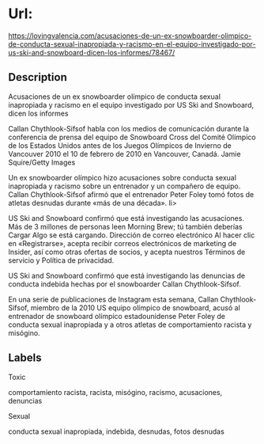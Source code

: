 # Url: 

https://lovingvalencia.com/acusaciones-de-un-ex-snowboarder-olimpico-de-conducta-sexual-inapropiada-y-racismo-en-el-equipo-investigado-por-us-ski-and-snowboard-dicen-los-informes/78467/

## Description 

Acusaciones de un ex snowboarder olímpico de conducta sexual inapropiada y racismo en el equipo investigado por US Ski and Snowboard, dicen los informes

Callan Chythlook-Sifsof habla con los medios de comunicación durante la conferencia de prensa del equipo de Snowboard Cross del Comité Olímpico de los Estados Unidos antes de los Juegos Olímpicos de Invierno de Vancouver 2010 el 10 de febrero de 2010 en Vancouver, Canadá. Jamie Squire/Getty Images

Un ex snowboarder olímpico hizo acusaciones sobre conducta sexual inapropiada y racismo sobre un entrenador y un compañero de equipo.
Callan Chythlook-Sifsof afirmó que el entrenador Peter Foley tomó fotos de atletas desnudas durante «más de una década».
li>

US Ski and Snowboard confirmó que está investigando las acusaciones.
Más de 3 millones de personas leen Morning Brew; tú también deberías Cargar Algo se está cargando. Dirección de correo electrónico Al hacer clic en «Registrarse», acepta recibir correos electrónicos de marketing de Insider, así como otras ofertas de socios, y acepta nuestros Términos de servicio y Política de privacidad.

US Ski and Snowboard confirmó que está investigando las denuncias de conducta indebida hechas por el snowboarder Callan Chythlook-Sifsof.

En una serie de publicaciones de Instagram esta semana, Callan Chythlook-Sifsof, miembro de la 2010 US equipo olímpico de snowboard, acusó al entrenador de snowboard olímpico estadounidense Peter Foley de conducta sexual inapropiada y a otros atletas de comportamiento racista y misógino.

## Labels 

Toxic 

comportamiento racista, racista, misógino, racismo, acusaciones, denuncias

Sexual 

conducta sexual inapropiada, indebida, desnudas, fotos desnudas

